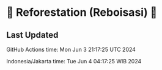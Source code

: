 
# 🌳 Reforestation (Reboisasi) 🌲

## Last Updated

GitHub Actions time: Mon Jun  3 21:17:25 UTC 2024

Indonesia/Jakarta time: Tue Jun  4 04:17:25 WIB 2024
